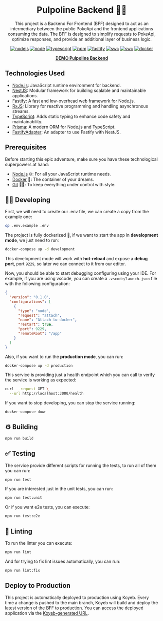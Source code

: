 <h1 align="center">Pulpoline Backend 🚀✨</h1>
<p align="center">
  This project is a Backend For Frontend (BFF) designed to act as an intermediary between the public PokeApi and the frontend applications consuming the data. The BFF is designed to simplify requests to PokeApi, optimize responses, and provide an additional layer of business logic.
</p>

<p align="center">
  <a href="https://github.com/frfernandezdev/bff-poke-vault/actions/workflows/node.yml?branch=main"><img src="https://github.com/frfernandezdev/bff-poke-vault/actions/workflows/node.yml/badge.svg?branch=main" alt="nodejs"/></a>
  <a href="https://nodejs.org/docs/latest-v20.x/api/index.html"><img src="https://img.shields.io/badge/node-20.x-green.svg" alt="node"/></a>
  <a href="https://www.typescriptlang.org/"><img src="https://img.shields.io/badge/typescript-5.x-blue.svg" alt="typescript"/></a>
  <a href="https://docs.nestjs.com/v10/"><img src="https://img.shields.io/badge/npm-10.x-red.svg" alt="npm"/></a>
  <a href="https://fastify.dev/"><img src="https://img.shields.io/badge/Web_Framework-Fastify_⚡-black.svg" alt="fastify"/></a>
  <a href="https://swc.rs/"><img src="https://img.shields.io/badge/Compiler-SWC_-orange.svg" alt="swc"/></a>
  <a href="https://vitest.dev/"><img src="https://img.shields.io/badge/Test-Vitest_-yellow.svg" alt="swc"/></a>
  <a href="https://www.docker.com/"><img src="https://img.shields.io/badge/Dockerized 🐳_-blue.svg" alt="docker"/></a>
</p>
<p align="center">
  <a href="https://inclined-ann-marie-mindstartups-7f8862fc.koyeb.app/api/docs" target="_blank"><strong>DEMO Pulpoline Backend</strong></a>
</p>

## Technologies Used
- [Node.js](https://nodejs.org/docs/latest-v20.x/api/index.html): JavaScript runtime environment for backend.
- [NestJS](https://docs.nestjs.com/v10/): Modular framework for building scalable and maintainable applications.
- [Fastify](https://fastify.dev/): A fast and low-overhead web framework for Node.js.
- [RxJS](https://rxjs.dev/): Library for reactive programming and handling asynchronous streams.
- [TypeScript](https://www.typescriptlang.org/): Adds static typing to enhance code safety and maintainability.
- [Prisma](https://www.prisma.io/): A modern ORM for Node.js and TypeScript.
- [FastifyAdapter](https://docs.nestjs.com/techniques/http-server#fastify-adapter): An adapter to use Fastify with NestJS.

## Prerequisites

Before starting this epic adventure, make sure you have these technological superpowers at hand:

- [Node.js](https://nodejs.org/en/download/) 🌐: For all your JavaScript runtime needs.
- [Docker](https://docs.docker.com/get-docker/) 🐳: The container of your dreams.
- [Git](https://git-scm.com/downloads) 🧑‍💻: To keep everything under control with style.

## 🧑‍💻 Developing

First, we will need to create our .env file, we can create a copy from the example one:

```bash
cp .env.example .env
```

The project is fully dockerized 🐳, if we want to start the app in **development mode**, we just need to run:

```bash
docker-compose up -d development
```

This development mode will work with **hot-reload** and expose a **debug port**, port `9229`, so later we can connect to it from our editor.

Now, you should be able to start debugging configuring using your IDE. For example, if you are using vscode, you can create a `.vscode/launch.json` file with the following configuration:

```json
{
  "version": "0.1.0",
  "configurations": [
    {
      "type": "node",
      "request": "attach",
      "name": "Attach to docker",
      "restart": true,
      "port": 9229,
      "remoteRoot": "/app"
    }
  ]
}
```

Also, if you want to run the **production mode**, you can run:

```bash
docker-compose up -d production
```

This service is providing just a health endpoint which you can call to verify the service is working as expected:

```bash
curl --request GET \
  --url http://localhost:3000/health
```

If you want to stop developing, you can stop the service running:

```bash
docker-compose down
```

## ⚙️ Building

```bash
npm run build
```

## ✅ Testing

The service provide different scripts for running the tests, to run all of them you can run:

```bash
npm run test
```

If you are interested just in the unit tests, you can run:

```bash
npm run test:unit
```

Or if you want e2e tests, you can execute:

```bash
npm run test:e2e
```

## 💅 Linting

To run the linter you can execute:

```bash
npm run lint
```

And for trying to fix lint issues automatically, you can run:

```bash
npm run lint:fix
```

## Deploy to Production

This project is automatically deployed to production using Koyeb. Every time a change is pushed to the main branch, Koyeb will build and deploy the latest version of the BFF to production. You can access the deployed application via the [Koyeb-generated URL](https://bottom-timmie-mindstartups-df099d9f.koyeb.app/).

